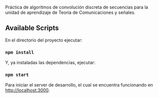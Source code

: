 Práctica de algoritmos de convolución discreta de secuencias para la unidad de aprendizaje de Teoría de Comunicaciones y señales.

## Available Scripts

En el directorio del proyecto ejecutar:
### `npm install`

Y, ya instaladas las dependencias, ejecutar:
### `npm start`

Para iniciar el server de desarrollo, el cual se encuentra funcionando en [http://localhost:3000](http://localhost:3000).

